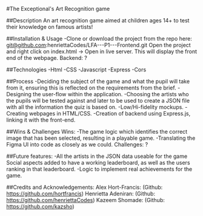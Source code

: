 #The Exceptional's Art Recognition game

##Description
An art recognition game aimed at children ages 14+ to test their knowledge on famous artists!

##Installation & Usage
-Clone or download the project from the repo here: 
git@github.com:henriettaCodes/LFA---P1---Frontend.git
Open the project and right click on index.html → Open in live server. This will display the front end of the webpage.
Backend: ?

##Technologies 
-Html
-CSS
-Javascript
-Express
-Cors

##Process
-Deciding the subject of the game and what the pupil will take from it, ensuring this is reflected on the requirements from the brief.
-Designing the user-flow within the application.
-Choosing the artists who the pupils will be tested against and later to be used to create a JSON file with all the information the quiz is based on.
-Low/Hi-fidelity mockups.
-Creating webpages in HTML/CSS.
-Creation of backend using Express.js, linking it with the front-end.

##Wins & Challenges 
Wins:
-The game logic which identifies the correct image that has been selected, resulting in a playable game.
-Translating the Figma UI into code as closely as we could. 
Challenges:
?

##Future features:
-All the artists in the JSON data useable for the game 
Social aspects added to have a working leaderboard, as well as the users ranking in that leaderboard.
-Logic to implement real achievements for the game.

##Credits and Acknowledgements:
Alex Hort-Francis: (Github: https://github.com/hortfrancis)
Henrietta Adeniran: (Github: https://github.com/henriettaCodes)
Kazeem Shomade: (Github: https://github.com/kazsho)